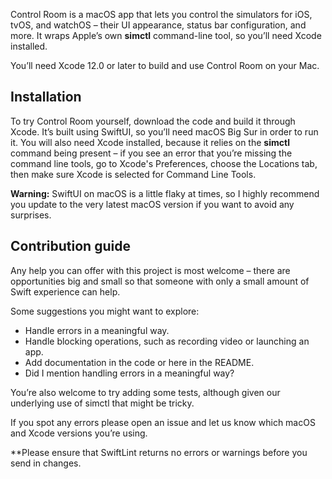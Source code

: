 ﻿

Control Room is a macOS app that lets you control the simulators for iOS, tvOS, and watchOS – their UI appearance, status bar configuration, and more. It wraps Apple’s own **simctl** command-line tool, so you’ll need Xcode installed.

You’ll need Xcode 12.0 or later to build and use Control Room on your Mac.


## Installation

To try Control Room yourself, download the code and build it through Xcode. It’s built using SwiftUI, so you’ll need macOS Big Sur in order to run it. You will also need Xcode installed, because it relies on the **simctl** command being present – if you see an error that you’re missing the command line tools, go to Xcode's Preferences, choose the Locations tab, then make sure Xcode is selected for Command Line Tools.

**Warning:** SwiftUI on macOS is a little flaky at times, so I highly recommend you update to the very latest macOS version if you want to avoid any surprises.


## Contribution guide

Any help you can offer with this project is most welcome – there are opportunities big and small so that someone with only a small amount of Swift experience can help.

Some suggestions you might want to explore:

- Handle errors in a meaningful way.
- Handle blocking operations, such as recording video or launching an app.
- Add documentation in the code or here in the README.
- Did I mention handling errors in a meaningful way?

You’re also welcome to try adding some tests, although given our underlying use of simctl that might be tricky.

If you spot any errors please open an issue and let us know which macOS and Xcode versions you’re using.

**Please ensure that SwiftLint returns no errors or warnings before you send in changes.
